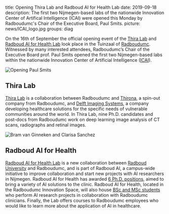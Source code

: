 title: Opening Thira Lab and Radboud AI for Health Lab
date: 2019-09-18
description: The first two Nijmegen-based labs of the nationwide Innovation Center of Artifical Intelligence (ICAI) were opened this Monday by Radboudumc's Chair of the Executive Board, Paul Smits. 
picture: news/ICAI_logo.jpg
groups: diag

On the 16th of September the official opening event of the <a href="https://icai.ai/thira-lab/">Thira Lab</a> and <a href="https://www.ai-for-health.nl/">Radboud AI for Health Lab</a> look place in the Tuinzaal of <a href="https://www.radboudumc.nl/patientenzorg">Radboudumc</a>.  Witnessed by many interested attendees, Radboudumc’s  Chair of the Executive Board prof. Paul Smits opened the first two  Nijmegen-based labs within the nationwide Innovation Center of Artificial Intelligence (<a href="https://icai.ai/">ICAI</a>).

![Opening Paul Smits]({static}/images/news/Opening_ICAI.jpg)

## Thira Lab

<a href="https://icai.ai/thira-lab/">Thira Lab</a> is a collaboration between Radboudumc and <a href="https://thirona.eu/">Thirona</a>, a spin-out company from Radboudumc, and <a href="https://www.delft.care/">Delft Imaging Systems</a>, a company developing healthcare solutions for the specific needs of vulnerable communities around the world. In Thira Lab, nine Ph.D. candidates and post-docs from Radboudumc work on deep learning image analysis of CT scans, radiographs and retinal images. 

![Bram van Ginneken and Clarisa Sanchez]({static}/images/news/ICAI_Bram_Clarisa.jpg)

## Radboud AI for Health

<a href="https://www.ai-for-health.nl/">Radboud AI for Health Lab</a> is a new collaboration between <a href="https://www.ru.nl/">Radboud University</a> and Radboudumc, and is part of Radboud AI, a campus-wide initiative to improve collaboration and start new projects with AI researchers in Nijmegen. Radboud AI for Health has awarded <a href="https://www.ai-for-health.nl/phd_projects/">6 Ph.D. positions</a>, aimed to bring a variety of AI solutions to the clinic. Radboud AI for Health, located in the Radboudumc Innovation Space, will also house <a href="https://www.ai-for-health.nl/student_projects/">BSc and MSc students</a> who perform AI research projects in collaboration with Radboudumc clinicians. Finally, the Lab offers courses to Radboudumc employees who would like to learn more about the application of AI in healthcare.
